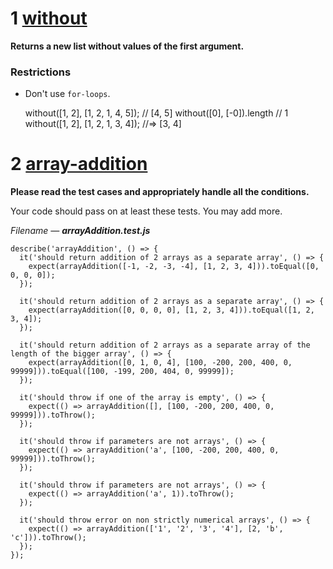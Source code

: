 # 1 [without](https://www.notion.so/without-5b2f7ebdb6d74522be97d15df2c8598b)
**Returns a new list without values of the first argument.**

### Restrictions

- Don't use `for-loops`.

    without([1, 2], [1, 2, 1, 4, 5]);
    // [4, 5]
    without([0], [-0]).length
    // 1
    without([1, 2], [1, 2, 1, 3, 4]); 
    //=> [3, 4]

# 2 [array-addition](https://www.notion.so/array-addition-21e697c843964e4b8b1884297e60f4c0)
**Please read the test cases and appropriately handle all the conditions.**

Your code should pass on at least these tests. You may add more.

*Filename — **arrayAddition.test.js***

    describe('arrayAddition', () => {
      it('should return addition of 2 arrays as a separate array', () => {
        expect(arrayAddition([-1, -2, -3, -4], [1, 2, 3, 4])).toEqual([0, 0, 0, 0]);
      });
    
      it('should return addition of 2 arrays as a separate array', () => {
        expect(arrayAddition([0, 0, 0, 0], [1, 2, 3, 4])).toEqual([1, 2, 3, 4]);
      });
    
      it('should return addition of 2 arrays as a separate array of the length of the bigger array', () => {
        expect(arrayAddition([0, 1, 0, 4], [100, -200, 200, 400, 0, 99999])).toEqual([100, -199, 200, 404, 0, 99999]);
      });
    
      it('should throw if one of the array is empty', () => {
        expect(() => arrayAddition([], [100, -200, 200, 400, 0, 99999])).toThrow();
      });
    
      it('should throw if parameters are not arrays', () => {
        expect(() => arrayAddition('a', [100, -200, 200, 400, 0, 99999])).toThrow();
      });
    
      it('should throw if parameters are not arrays', () => {
        expect(() => arrayAddition('a', 1)).toThrow();
      });
    
      it('should throw error on non strictly numerical arrays', () => {
        expect(() => arrayAddition(['1', '2', '3', '4'], [2, 'b', 'c'])).toThrow();
      });
    });